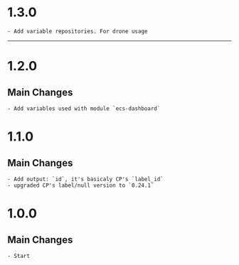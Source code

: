 # 1.3.0
    - Add variable repositories. For drone usage 
---
# 1.2.0
## Main Changes
    - Add variables used with module `ecs-dashboard`

# 1.1.0
## Main Changes
    - Add output: `id`, it's basicaly CP's `label_id`
    - upgraded CP's label/null version to `0.24.1`

# 1.0.0
## Main Changes
    - Start